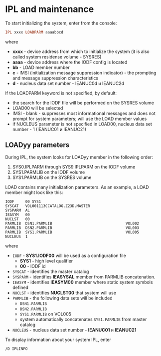 # IPL and maintenance

To start initializing the system, enter from the console:
```haskell
IPL xxxx LOADPARM aaaabbcd
```
where 
* **xxxx** - device address from which to initialize the system (it is also called system residense volume - SYSRES)
* **аааа** - device address where the IODF config is located
* **bb**   - LOAD member number
* **c**    - IMSI (initialization message suppression indicator) - the prompting and message suppression characteristics
* **d**    - nucleus data set number - IEANUC0d и IEANUC2d

If the LOADPARM keyword is not specified, by default:
* the search for the IODF file will be performed on the SYSRES volume
* LOAD00 will be selected
* IMSI - blank - suppresses most informational messages and does not prompt for system parameters; will use the LOAD member values
* if NUCLEUS parameter is not specified in LOAD00, nucleus data set number - 1 (IEANUC01 и IEANUC21)

## LOADyy parameters

During IPL, the system looks for LOADyy member in the following order:
1. SYS0.IPLPARM through SYS9.IPLPARM on the IODF volume
2. SYS1.PARMLIB on the IODF volume
3. SYS1.PARMLIB on the SYSRES volume

LOAD contains many initialization parameters. As an example, a LOAD member might look like this:
```
IODF     00 SYS1                                            
SYSCAT   VOL001113CCATALOG.Z23D.MASTER                      
SYSPARM  AL                                                 
IEASYM   00                                                 
NUCLST   00                                                 
PARMLIB  DSN1.PARMLIB                                 VOL002
PARMLIB  DSN2.PARMLIB                                 VOL003
PARMLIB  SYS1.PARMLIB                                 VOL005
NUCLEUS  1                                                  
```
where
* `IODF` - **SYS1.IODF00** will be used as a configuration file
  * **SYS1** - high level qualifier
  * **00** - IODF id 
* `SYSCAT` - identifies the master catalog
* `SYSPARM` - identifies **IEASYSAL** member from PARMLIB concatenation.
* `IEASYM` - identifies **IEASYM00** member where static system symbols defined
* `NUCLST` - identifies **NUCLST00** that system will use
* `PARMLIB` - the following data sets will be included
  * `DSN1.PARMLIB`
  * `DSN2.PARMLIB`
  * `SYS1.PARMLIB` on VOL005
  * system automatically concatenates `SYS1.PARMLIB` from master catalog
* `NUCLEUS` - nucleus data set number - **IEANUC01** и **IEANUC21**

To display information about your system IPL, enter
```
/D IPLINFO
``` 
